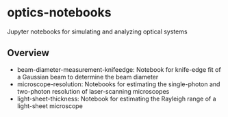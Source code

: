 # optics-notebooks
Jupyter notebooks for simulating and analyzing optical systems

## Overview
* beam-diameter-measurement-knifeedge: Notebook for knife-edge fit of a Gaussian beam to determine the beam diameter
* microscope-resolution: Notebooks for estimating the single-photon and two-photon resolution of laser-scanning microscopes
* light-sheet-thickness: Notebook for estimating the Rayleigh range of a light-sheet microscope
